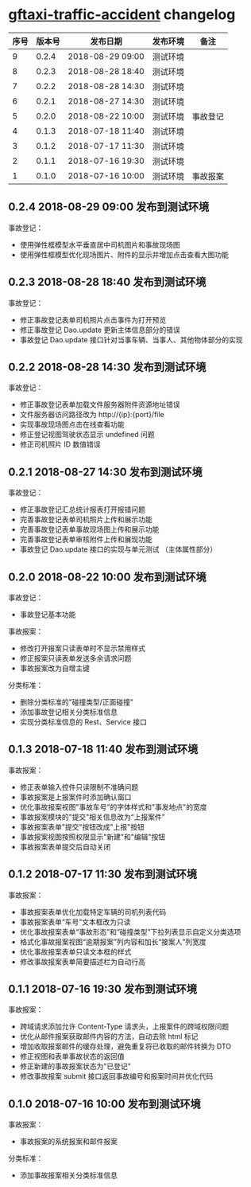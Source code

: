 # [gftaxi-traffic-accident](https://gitee.com/gftaxi/gftaxi-traffic-accident) changelog

| 序号 | 版本号 | 发布日期          | 发布环境 | 备注
|------|-------|------------------|---------|---------
| 9    | 0.2.4 | 2018-08-29 09:00 | 测试环境 | 
| 8    | 0.2.3 | 2018-08-28 18:40 | 测试环境 | 
| 7    | 0.2.2 | 2018-08-28 14:30 | 测试环境 | 
| 6    | 0.2.1 | 2018-08-27 14:30 | 测试环境 | 
| 5    | 0.2.0 | 2018-08-22 10:00 | 测试环境 | 事故登记
| 4    | 0.1.3 | 2018-07-18 11:40 | 测试环境 | 
| 3    | 0.1.2 | 2018-07-17 11:30 | 测试环境 | 
| 2    | 0.1.1 | 2018-07-16 19:30 | 测试环境 | 
| 1    | 0.1.0 | 2018-07-16 10:00 | 测试环境 | 事故报案

## 0.2.4 2018-08-29 09:00 发布到测试环境

事故登记：

- 使用弹性框模型水平垂直居中司机图片和事故现场图
- 使用弹性框模型优化现场图片、附件的显示并增加点击查看大图功能

## 0.2.3 2018-08-28 18:40 发布到测试环境

事故登记：

- 修正事故登记表单司机照片点击事件为打开预览
- 修正事故登记 Dao.update 更新主体信息部分的错误
- 事故登记 Dao.update 接口针对当事车辆、当事人、其他物体部分的实现

## 0.2.2 2018-08-28 14:30 发布到测试环境

事故登记：

- 修正事故登记表单加载文件服务器附件资源地址错误
- 文件服务器访问路径改为 http://{ip}:{port}/file
- 实现事故现场图点击在线查看功能
- 修正登记视图驾驶状态显示 undefined 问题
- 修正司机照片 ID 数值错误

## 0.2.1 2018-08-27 14:30 发布到测试环境

事故登记：

- 修正事故登记汇总统计报表打开报错问题
- 完善事故登记表单司机照片上传和展示功能
- 完善事故登记表单事故现场图上传和展示功能
- 完善事故登记表单审核附件上传和展现功能
- 事故登记 Dao.update 接口的实现与单元测试 （主体属性部分）

## 0.2.0 2018-08-22 10:00 发布到测试环境

事故登记：

- 事故登记基本功能

事故报案：

- 修改打开报案只读表单时不显示禁用样式
- 修正报案只读表单发送多余请求问题
- 事故报案改为自增主键

分类标准：

- 删除分类标准的"碰撞类型/正面碰撞"
- 添加事故登记相关分类标准信息
- 实现分类标准信息的 Rest、Service 接口

## 0.1.3 2018-07-18 11:40 发布到测试环境

事故报案：

- 修正表单输入控件只读限制不准确问题
- 事故报案是上报案件时添加确认窗口
- 优化事故报案视图"事故车号"的字体样式和"事发地点"的宽度
- 事故报案模块的"提交"相关信息改为“上报案件”
- 事故报案表单"提交"按钮改成"上报"按钮
- 事故报案视图按照权限显示"新建"和"编辑"按钮
- 事故报案表单提交后自动关闭


## 0.1.2 2018-07-17 11:30 发布到测试环境

事故报案：

- 事故报案表单优化加载特定车辆的司机列表代码
- 事故报案表单“车号”文本框改为只读
- 优化事故报案表单“事故形态”和“碰撞类型”下拉列表显示自定义分类选项
- 格式化事故报案视图“逾期报案”列内容和加长“接案人”列宽度
- 优化事故报案表单只读文本框的样式
- 修改事故报案表单简要描述栏为自动行高

## 0.1.1 2018-07-16 19:30 发布到测试环境

事故报案：

- 跨域请求添加允许 Content-Type 请求头，上报案件的跨域权限问题
- 优化从邮件报案获取邮件内容的方法，自动去除 html 标记
- 增加收取报案邮件的缓存处理，避免重复将已收取的邮件转换为 DTO
- 修正视图和表单事故状态的返回值
- 修正新建的事故报案状态为"已登记"
- 修改事故报案 submit 接口返回事故编号和报案时间并优化代码

## 0.1.0 2018-07-16 10:00 发布到测试环境

事故报案：

- 事故报案的系统报案和邮件报案

分类标准：

- 添加事故报案相关分类标准信息